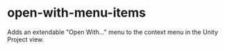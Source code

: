 # open-with-menu-items
Adds an extendable "Open With..." menu to the context menu in the Unity Project view.
